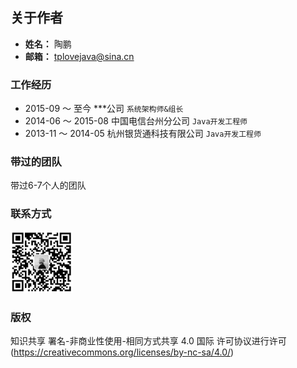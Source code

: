## 关于作者

- **姓名：** 陶鹏
- **邮箱：** tplovejava@sina.cn

### 工作经历

 - 2015-09 ～   至今          ***公司       `系统架构师&组长`
 - 2014-06 ～ 2015-08  中国电信台州分公司   `Java开发工程师`
 - 2013-11 ～ 2014-05  杭州银货通科技有限公司 `Java开发工程师`

### 带过的团队
带过6-7个人的团队

### 联系方式

<img  src="https://raw.githubusercontent.com/tplovejava/static/master/wiki/home/tp_ewm.png" style="max-width: 100px;">

### 版权
知识共享 署名-非商业性使用-相同方式共享 4.0 国际 许可协议进行许可(https://creativecommons.org/licenses/by-nc-sa/4.0/)

 